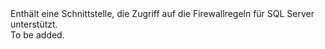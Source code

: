 <Namespace Name="Microsoft.Azure.Management.Sql.Fluent.SqlServer.FirewallRules">
  <Docs>
    <summary>Enthält eine Schnittstelle, die Zugriff auf die Firewallregeln für SQL Server unterstützt.</summary> 
    <remarks>To be added.</remarks>
  </Docs>
</Namespace>
